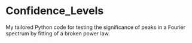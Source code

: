 # Confidence_Levels
My tailored Python code for testing the significance of peaks in a Fourier spectrum by fitting of a broken power law.

